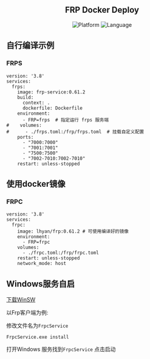 <div align="center">

## FRP Docker Deploy

<img src="https://img.shields.io/badge/platform-Linux-blue" alt="Platform">
<img src="https://img.shields.io/badge/language-Docker-yellow" alt="Language">

</div>

## 自行编译示例

### FRPS
```
version: '3.8'
services:
  frps:
    image: frp-service:0.61.2
    build:
      context: .
      dockerfile: Dockerfile
    environment:
      - FRP=frps  # 指定运行 frps 服务端
#    volumes:
#      - ./frps.toml:/frp/frps.toml  # 挂载自定义配置
    ports:
      - "7000:7000"
      - "7001:7001"
      - "7500:7500"
      - "7002-7010:7002-7010"
    restart: unless-stopped
```

## 使用docker镜像

### FRPC
```
version: '3.8'
services:
  frpc:
    image: lhyan/frp:0.61.2 # 可使用编译好的镜像
    environment:
      - FRP=frpc
    volumes:
      - ./frpc.toml:/frp/frpc.toml
    restart: unless-stopped
    network_mode: host
```

## Windows服务自启
[下载WinSW](https://github.com/winsw/winsw/releases)

以Frp客户端为例:

修改文件名为`FrpcService`

```shell
FrpcService.exe install
```

打开Windows 服务找到`FrpcService` 点击启动
